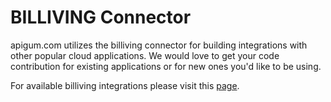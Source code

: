 # BILLIVING Connector

apigum.com utilizes the billiving connector for building integrations with other popular cloud applications. We would love to get your code contribution for existing applications or for new ones you'd like to be using.

 For available billiving integrations please visit this [page](https://www.apigum.com/apps/billiving).


 